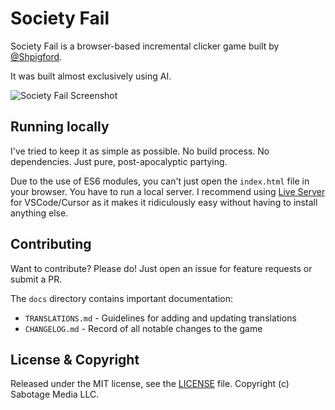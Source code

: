# Society Fail

Society Fail is a browser-based incremental clicker game built by [@Shpigford](https://twitter.com/Shpigford).

It was built almost exclusively using AI.

![Society Fail Screenshot](https://github.com/user-attachments/assets/db69a8df-b3bf-456d-9607-1f3192008640)

## Running locally

I've tried to keep it as simple as possible. No build process. No dependencies. Just pure, post-apocalyptic partying.

Due to the use of ES6 modules, you can't just open the `index.html` file in your browser. You have to run a local server. I recommend using [Live Server](https://marketplace.visualstudio.com/items?itemName=ritwickdey.LiveServer) for VSCode/Cursor as it makes it ridiculously easy without having to install anything else.

## Contributing

Want to contribute? Please do! Just open an issue for feature requests or submit a PR.

The `docs` directory contains important documentation:
- `TRANSLATIONS.md` - Guidelines for adding and updating translations
- `CHANGELOG.md` - Record of all notable changes to the game

## License & Copyright

Released under the MIT license, see the [LICENSE](https://github.com/Shpigford/society-fail/blob/main/LICENSE) file. Copyright (c) Sabotage Media LLC.
